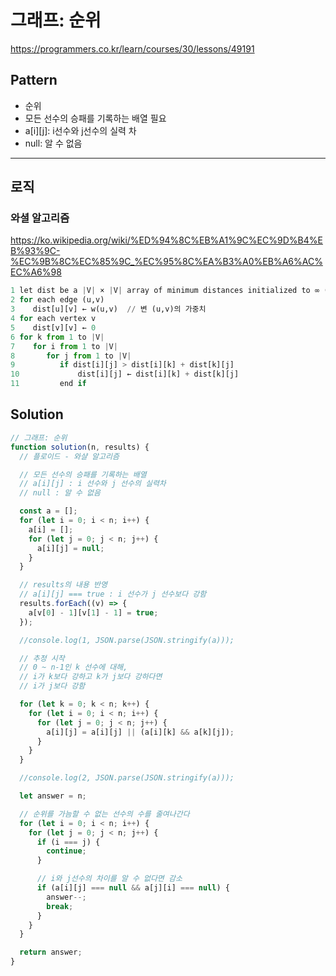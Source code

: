 # 그래프: 순위

https://programmers.co.kr/learn/courses/30/lessons/49191

## Pattern

- 순위
- 모든 선수의 승패를 기록하는 배열 필요
- a[i][j]: i선수와 j선수의 실력 차
- null: 알 수 없음

---

## 로직

### 와셜 알고리즘

https://ko.wikipedia.org/wiki/%ED%94%8C%EB%A1%9C%EC%9D%B4%EB%93%9C-%EC%9B%8C%EC%85%9C_%EC%95%8C%EA%B3%A0%EB%A6%AC%EC%A6%98

```python
1 let dist be a |V| × |V| array of minimum distances initialized to ∞ (infinity)
2 for each edge (u,v)
3    dist[u][v] ← w(u,v)  // 변 (u,v)의 가중치
4 for each vertex v
5    dist[v][v] ← 0
6 for k from 1 to |V|
7    for i from 1 to |V|
8       for j from 1 to |V|
9          if dist[i][j] > dist[i][k] + dist[k][j]
10             dist[i][j] ← dist[i][k] + dist[k][j]
11         end if
```

## Solution

```javascript
// 그래프: 순위
function solution(n, results) {
  // 플로이드 - 와샬 알고리즘

  // 모든 선수의 승패를 기록하는 배열
  // a[i][j] : i 선수와 j 선수의 실력차
  // null : 알 수 없음

  const a = [];
  for (let i = 0; i < n; i++) {
    a[i] = [];
    for (let j = 0; j < n; j++) {
      a[i][j] = null;
    }
  }

  // results의 내용 반영
  // a[i][j] === true : i 선수가 j 선수보다 강함
  results.forEach((v) => {
    a[v[0] - 1][v[1] - 1] = true;
  });

  //console.log(1, JSON.parse(JSON.stringify(a)));

  // 추정 시작
  // 0 ~ n-1인 k 선수에 대해,
  // i가 k보다 강하고 k가 j보다 강하다면
  // i가 j보다 강함

  for (let k = 0; k < n; k++) {
    for (let i = 0; i < n; i++) {
      for (let j = 0; j < n; j++) {
        a[i][j] = a[i][j] || (a[i][k] && a[k][j]);
      }
    }
  }

  //console.log(2, JSON.parse(JSON.stringify(a)));

  let answer = n;

  // 순위를 가늠할 수 없는 선수의 수를 줄여나간다
  for (let i = 0; i < n; i++) {
    for (let j = 0; j < n; j++) {
      if (i === j) {
        continue;
      }

      // i와 j선수의 차이를 알 수 없다면 감소
      if (a[i][j] === null && a[j][i] === null) {
        answer--;
        break;
      }
    }
  }

  return answer;
}
```
